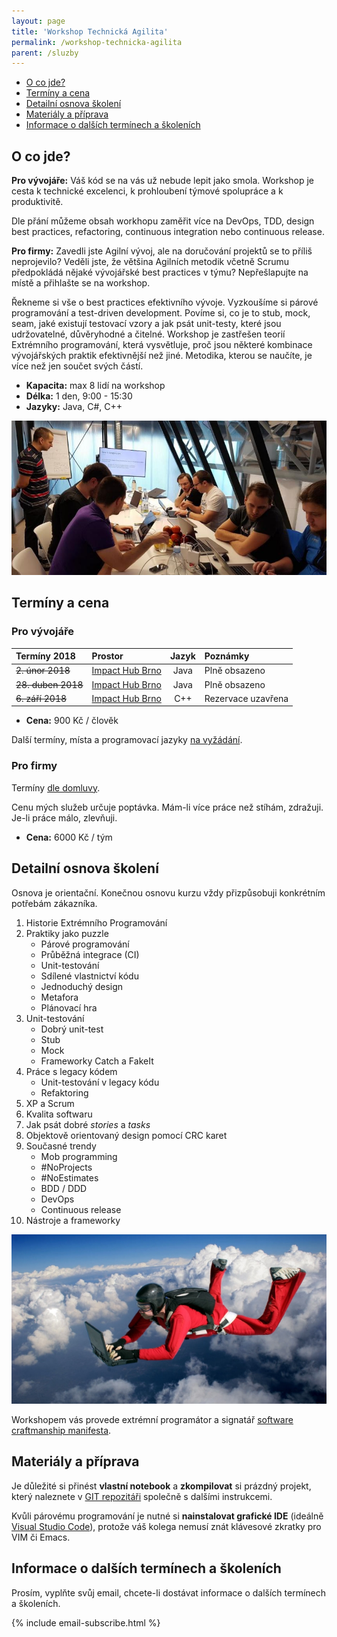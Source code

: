```yaml
---
layout: page
title: 'Workshop Technická Agilita'
permalink: /workshop-technicka-agilita
parent: /sluzby
---
```


- [O co jde?](/workshop-technicka-agilita#o-co-jde)
- [Termíny a cena](/workshop-technicka-agilita#termíny-a-cena)
- [Detailní osnova školení](/workshop-technicka-agilita#detailní-osnova-školení)
- [Materiály a příprava](/workshop-technicka-agilita#materiály-a-příprava)
- [Informace o dalších termínech a školeních](/workshop-technicka-agilita#informace-o-dalších-termínech-a-školeních)

## O co jde?

**Pro vývojáře:** 
Váš kód se na vás už nebude lepit jako smola. Workshop je cesta k technické excelenci,
k prohloubení týmové spolupráce a k produktivitě.

Dle přání můžeme obsah workhopu zaměřit více na DevOps, TDD, design best practices,
refactoring, continuous integration nebo continuous release.

**Pro firmy:**
Zavedli jste Agilní vývoj, ale na doručování projektů se to příliš neprojevilo?
Veděli jste, že většina Agilních metodik včetně Scrumu předpokládá nějaké vývojářské best practices v týmu?
Nepřešlapujte na místě a přihlašte se na workshop.

Řekneme si vše o best practices efektivního vývoje.
Vyzkoušíme si párové programování a test-driven development.
Povíme si, co je to stub, mock, seam, jaké existují testovací vzory a jak
psát unit-testy, které jsou udržovatelné, důvěryhodné a čitelné.
Workshop je zastřešen teorií Extrémního programování, která vysvětluje,
proč jsou některé kombinace vývojářských praktik efektivnější než jiné.
Metodika, kterou se naučíte, je více než jen součet svých částí.

- **Kapacita:** max 8 lidí na workshop
- **Délka:** 1 den, 9:00 - 15:30
- **Jazyky:** Java, C#, C++

![Workshop Technická Agilita](/assets/workshop-java-3a.jpg)

## Termíny a cena

### Pro vývojáře

| Termíny 2018             | Prostor                                       | Jazyk | Poznámky      |
|:------------------------ |:--------------------------------------------- |:-----:|:--------------|
| ~~2. únor 2018~~         | [Impact Hub Brno](https://www.hubbrno.cz/en/) | Java  | Plně obsazeno |
| ~~28. duben 2018~~       | [Impact Hub Brno](https://www.hubbrno.cz/en/) | Java  | Plně obsazeno |
| ~~6. září 2018~~         | [Impact Hub Brno](https://www.hubbrno.cz/en/) | C++   | Rezervace uzavřena |

- **Cena:** 900 Kč / člověk

Další termíny, místa a programovací jazyky [na vyžádání](/kontakt).

### Pro firmy

Termíny [dle domluvy](/kontakt).

Cenu mých služeb určuje poptávka.
Mám-li více práce než stíhám, zdražuji.
Je-li práce málo, zlevňuji.

- **Cena:** 6000 Kč / tým

## Detailní osnova školení

Osnova je orientační.
Konečnou osnovu kurzu vždy přizpůsobuji konkrétním potřebám zákazníka.

1. Historie Extrémního Programování
1. Praktiky jako puzzle
   - Párové programování
   - Průběžná integrace (CI)
   - Unit-testování
   - Sdílené vlastnictví kódu
   - Jednoduchý design
   - Metafora
   - Plánovací hra
1. Unit-testování
     - Dobrý unit-test
     - Stub
     - Mock
     - Frameworky Catch a FakeIt
1. Práce s legacy kódem
   - Unit-testování v legacy kódu
   - Refaktoring
1. XP a Scrum
1. Kvalita softwaru
1. Jak psát dobré *stories* a *tasks*
1. Objektově orientovaný design pomocí CRC karet
1. Současné trendy
   - Mob programming
   - #NoProjects
   - #NoEstimates
   - BDD / DDD
   - DevOps
   - Continuous release
1. Nástroje a frameworky


![Lukáš Bednařík](/assets/xp-fall.png)

Workshopem vás provede extrémní programátor a
signatář [software craftmanship manifesta](http://manifesto.softwarecraftsmanship.org).

## Materiály a příprava

Je důležité si přinést **vlastní notebook**
a **zkompilovat** si prázdný projekt, který naleznete v
[GIT repozitáři](https://github.com/sand-dollar/clean-project)
společně s dalšími instrukcemi.

Kvůli párovému programování je nutné si **nainstalovat grafické IDE** (ideálně
[Visual Studio Code](https://code.visualstudio.com/)), protože váš kolega nemusí znát klávesové
zkratky pro VIM či Emacs.

## Informace o dalších termínech a školeních

Prosím, vyplňte svůj email, chcete-li dostávat informace o dalších termínech a školeních.

{% include email-subscribe.html %}

